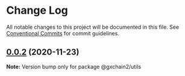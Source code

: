 # Change Log

All notable changes to this project will be documented in this file.
See [Conventional Commits](https://conventionalcommits.org) for commit guidelines.

## [0.0.2](https://iz11ro8cf9xz/node/gxchain2/compare/v0.0.1...v0.0.2) (2020-11-23)

**Note:** Version bump only for package @gxchain2/utils
